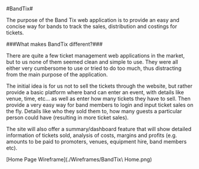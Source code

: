 #BandTix#

The purpose of the Band Tix web application is to provide an easy and concise way for bands to track the sales, distribution and costings for tickets.

###What makes BandTix different?###

There are quite a few ticket management web applications in the market, but to us none of them seemed clean and simple to use. They were all either very cumbersome to use or tried to do too much, thus distracting from the main purpose of the application.

The initial idea is for us not to sell the tickets through the website, but rather provide a basic platform where band can enter an event, with details like venue, time, etc… as well as enter how many tickets they have to sell. Then provide a very easy way for band members to login and input ticket sales on the fly. Details like who they sold them to, how many guests a particular person could have (resulting in more ticket sales).

The site will also offer a summary/dashboard feature that will show detailed information of tickets sold, analysis of costs, margins and profits (e.g. amounts to be paid to promoters, venues, equipment hire, band members etc).

[Home Page Wireframe](./Wireframes/BandTix\ Home.png)